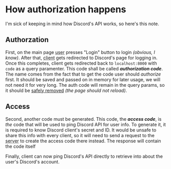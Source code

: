# How authorization happens

I'm sick of keeping in mind how Discord's API works, so here's this note.

## Authorzation
First, on the main page <abbr title="Human operating the client">user</abbr> presses "Login" button to login *(obvious, I know)*. After that, <abbr title="Usually a web browser">client</abbr> gets redirected to Discord's page for logging in. Once this completes, client gets redirected back to `localhost:8000` with `code` as a query paramenter. This code shall be called ***authorization code***. The name comes from the fact that to get the code user should *authorize* first. It should be saved and passed on in memory for later usage, we will not need it for very long. The auth code will remain in the query params, so it should be [safely removed](https://stackoverflow.com/questions/22753052/remove-url-parameters-without-refreshing-page) *(the page should not reload)*.

## Access
Second, another code must be generated. This code, the ***access code***, is *the* code that will be used to ping Discord API for user info. To generate it, it is required to know Discord client's secret and ID. It would be unsafe to share this info with every client, so it will need to send a request to the <abbr title="Machine that hosts frontend and backend code">server</abbr> to create the access code there instead. The response will contain the code itself

Finally, client can now ping Discord's API directly to retrieve into about the user's Discord's account.

